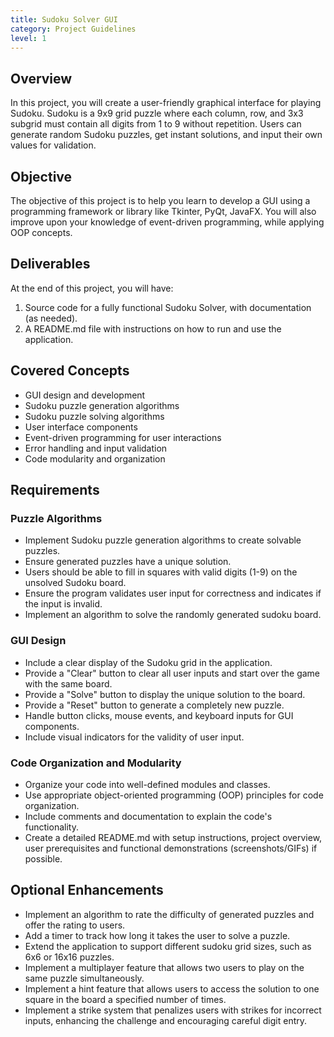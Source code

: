 ```yaml
---
title: Sudoku Solver GUI
category: Project Guidelines
level: 1
---
```


## Overview
In this project, you will create a user-friendly graphical interface for playing Sudoku. Sudoku is a 9x9 grid puzzle where each column, row, and 3x3 subgrid must contain all digits from 1 to 9 without repetition. Users can generate random Sudoku puzzles, get instant solutions, and input their own values for validation.

## Objective
The objective of this project is to help you learn to develop a GUI using a programming framework or library like Tkinter, PyQt, JavaFX. You will also improve upon your knowledge of event-driven programming, while applying OOP concepts.

## Deliverables
At the end of this project, you will have:

1. Source code for a fully functional Sudoku Solver, with documentation (as needed).
2. A README.md file with instructions on how to run and use the application.

## Covered Concepts
- GUI design and development
- Sudoku puzzle generation algorithms
- Sudoku puzzle solving algorithms
- User interface components
- Event-driven programming for user interactions
- Error handling and input validation
- Code modularity and organization

## Requirements

### Puzzle Algorithms
- Implement Sudoku puzzle generation algorithms to create solvable puzzles.
- Ensure generated puzzles have a unique solution.
- Users should be able to fill in squares with valid digits (1-9) on the unsolved Sudoku board.
- Ensure the program validates user input for correctness and indicates if the input is invalid.
- Implement an algorithm to solve the randomly generated sudoku board.

### GUI Design
- Include a clear display of the Sudoku grid in the application.
- Provide a "Clear" button to clear all user inputs and start over the game with the same board.
- Provide a "Solve" button to display the unique solution to the board.
- Provide a "Reset" button to generate a completely new puzzle.
- Handle button clicks, mouse events, and keyboard inputs for GUI components.
- Include visual indicators for the validity of user input.

### Code Organization and Modularity
- Organize your code into well-defined modules and classes.
- Use appropriate object-oriented programming (OOP) principles for code organization.
- Include comments and documentation to explain the code's functionality.
- Create a detailed README.md with setup instructions, project overview, user prerequisites and functional demonstrations (screenshots/GIFs) if possible.

## Optional Enhancements
- Implement an algorithm to rate the difficulty of generated puzzles and offer the rating to users.
- Add a timer to track how long it takes the user to solve a puzzle.
- Extend the application to support different sudoku grid sizes, such as 6x6 or 16x16 puzzles.
- Implement a multiplayer feature that allows two users to play on the same puzzle simultaneously.
- Implement a hint feature that allows users to access the solution to one square in the board a specified number of times.
- Implement a strike system that penalizes users with strikes for incorrect inputs, enhancing the challenge and encouraging careful digit entry.